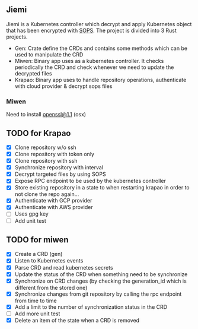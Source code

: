 ## Jiemi

Jiemi is a Kubernetes controller which decrypt and apply Kubernetes object that has been encrypted with [SOPS](https://github.com/mozilla/sops). The project is divided into 3 Rust projects.

- Gen: Crate define the CRDs and contains some methods which can be used to manipulate the CRD
- Miwen: Binary app uses as a kubernetes controller. It checks periodically the CRD and check whenever we need to update the decrypted files
- Krapao: Binary app uses to handle repository operations, authenticate with cloud provider & decrypt sops files

### Miwen

Need to install openssl@1.1 (osx)

## TODO for Krapao

- [x] Clone repository w/o ssh
- [x] Clone repository with token only
- [x] Clone repository with ssh
- [x] Synchronize repository with interval
- [x] Decrypt targeted files by using SOPS
- [x] Expose RPC endpoint to be used by the kubernetes controller
- [x] Store existing repository in a state to when restarting krapao in order to not clone the repo again...
- [x] Authenticate with GCP provider
- [x] Authenticate with AWS provider 
- [ ] Uses gpg key
- [ ] Add unit test

## TODO for miwen

- [x] Create a CRD (gen)
- [x] Listen to Kubernetes events
- [x] Parse CRD and read kubernetes secrets
- [x] Update the status of the CRD when something need to be synchronize
- [x] Synchronize on CRD changes (by checking the generation_id which is different from the stored one)
- [x] Synchronize changes from git repository by calling the rpc endpoint from time to time
- [x] Add a limit to the number of synchronization status in the CRD
- [ ] Add more unit test
- [x] Delete an item of the state when a CRD is removed